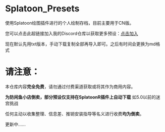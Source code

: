 # Splatoon_Presets
使用Splatoon绘图插件进行的个人绘制存档，目前主要用于CN版。

您可以点击此超链接加入我的Discord仓库以获取更多预设：[点击加入](https://discord.gg/cxaSgg79zu )

现在默认先用txt版本，手动下载复制全部再导入即可。之后有时间会更换为md格式

# 请注意：
本仓库内容**完全免费**，请勿通过付费渠道获取或将其作为商用内容。

**为防闲鱼小店倒卖，部分预设仅支持在SplatoonR插件上自动下载** 如5.0以前的迷宫挑战

任何主动以收集整理、信息差、推销安装指导等名义进行收费**均为倒卖**。

更新中……
